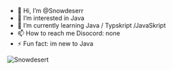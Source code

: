 - 👋 Hi, I’m @Snowdeserr
- 👀 I’m interested in Java
- 🌱 I’m currently learning Java / Typskript /JavaSkript
- 📫 How to reach me Disocord: none
- ⚡ Fun fact: im new to Java

![Snowdesert](https://github.com/Snowdeserr/Snowdeserr/assets/138176996/40def38d-39cf-449e-8001-2a7ada7bc389)


